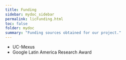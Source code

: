 ```yaml
---
title: Funding
sidebar: mydoc_sidebar
permalink: licFunding.html
toc: false
folder: mydoc
summary: "Funding sources obtained for our project."
---
```


* UC-Mexus
* Google Latin America Research Award